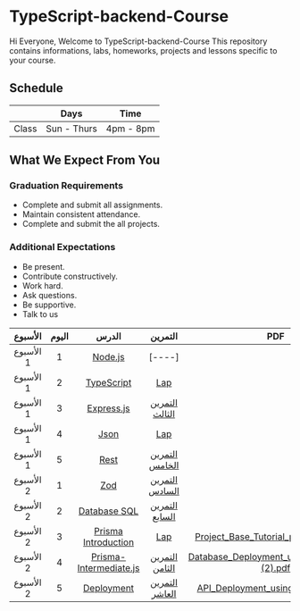 # TypeScript-backend-Course
Hi Everyone, Welcome to TypeScript-backend-Course This repository contains informations, labs, homeworks, projects and lessons specific to your course.

## Schedule
|  | Days | Time |
| --- | ------------- | ------------- |
| Class | Sun - Thurs  | 4pm - 8pm  |


## What We Expect From You
### Graduation Requirements
* Complete and submit all assignments.
* Maintain consistent attendance.
* Complete and submit the all projects.
### Additional Expectations
* Be present.
* Contribute constructively.
* Work hard.
* Ask questions.
* Be supportive.
* Talk to us


| الأسبوع| اليوم | الدرس |التمرين |PDF|
|:-----:|:---:|:------:|:------:|:------:|
| الأسبوع 1| 1   |[Node.js](https://github.com/Tuwaiq-Academy-Training/Node.js/blob/main/README.md)|[----]||
| الأسبوع 1| 2   |[TypeScript](https://github.com/Tuwaiq-Academy-Training/TypeScript)|[Lap](Lap)||
| الأسبوع 1| 3   |[ Express.js ](https://github.com/Tuwaiq-Academy-Training/express.js/blob/main/README.md)| [التمرين الثالث](https://2u.pw/waW4lE)||
| الأسبوع 1| 4   |[ Json ](https://github.com/Tuwaiq-Academy-Training/json-javaScript/blob/main/README.md)| [Lap](Lap)||
| الأسبوع 1| 5   |[ Rest ](https://github.com/Tuwaiq-Academy-Training/REST-API/blob/main/README.md)| [التمرين الخامس](https://2u.pw/rauAtY)||
| الأسبوع 2| 1   |[ Zod ](https://github.com/Tuwaiq-Academy-Training/Zod/blob/main/README.md) |[التمرين السادس](https://2u.pw/hehzmh)||
| الأسبوع 2| 2   |[ Database SQL ](https://2u.pw/GklAgY)|[التمرين السابع](https://2u.pw/Od6N82)|
| الأسبوع 2| 3  |[Prisma Introduction](https://github.com/Tuwaiq-Academy-Training/Prisma-Introduction.js)|[Lap](Lap)|[Project_Base_Tutorial_part_1_draft.pdf](https://github.com/AliIbrahim5/TypeScript-backend-Course/files/10944952/Project_Base_Tutorial_part_1_draft.pdf)| 
| الأسبوع 2| 4   |[ Prisma-Intermediate.js](https://2u.pw/oOxxPr)|[التمرين الثامن](https://2u.pw/MqjQPg)|   [Database_Deployment_using_Planetscale (2).pdf](https://github.com/AliIbrahim5/TypeScript-backend-Course/files/10944915/Database_Deployment_using_Planetscale.2.pdf)
| الأسبوع 2| 5   |[ Deployment ]()|[التمرين العاشر]()|[API_Deployment_using_Render_1.pdf](https://github.com/AliIbrahim5/TypeScript-backend-Course/files/10943293/API_Deployment_using_Render_1.pdf)|


